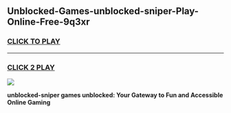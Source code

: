 
## Unblocked-Games-unblocked-sniper-Play-Online-Free-9q3xr
<h3>
<a href="https://premium76.site?title=unblocked-sniper&ref=26A">CLICK TO PLAY</a></h3>
<hr>

<h3>
<a href="https://premium76.site?title=unblocked-sniper&ref=26A">CLICK 2 PLAY</a>
  
</h3>

<a href="https://premium76.site?title=unblocked-sniper&ref=26A"><img src="https://clearcache.store/games.png"></a>


**unblocked-sniper games unblocked: Your Gateway to Fun and Accessible Online Gaming**
